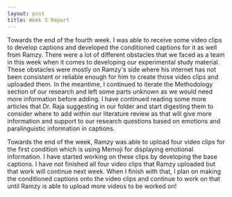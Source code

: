 ```yaml
---
layout: post
title: Week 5 Report
---
```


Towards the end of the fourth week. I was able to receive some video clips to develop captions and developed the conditioned captions for it as well from Ramzy. There were a lot of different obstacles that we faced as a team in this week when it comes to developing our experimental study material. These obstacles were mostly on Ramzy's side where his internet has not been consistent or reliable enough for him to create those video clips and uploaded them. In the meantime, I continued to iterate the Methodology section of our research and left some parts unknown as we would need more information before adding. I have continued reading some more articles that Dr. Raja suggesting in our folder and start digesting them to consider where to add within our literature review as that will give more information and support to our research questions based on emotions and paralinguistic information in captions.

Towards the end of the week, Ramzy was able to upload four video clips for the first condition which is using Memoji for displaying emotional information. I have started working on these clips by developing the base captions. I have not finished all four video clips that Ramzy uploaded but that work will continue next week. When I finish with that, I plan on making the conditioned captions onto the video clips and continue to work on that until Ramzy is able to upload more videos to be worked on!
